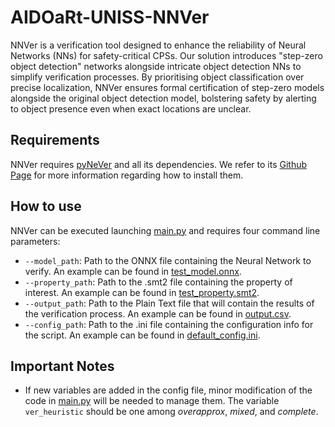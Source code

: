 # AIDOaRt-UNISS-NNVer

NNVer is a verification tool designed to enhance the reliability of Neural Networks (NNs) for safety-critical CPSs. 
Our solution introduces "step-zero object detection" networks alongside intricate object detection NNs to simplify 
verification processes. By prioritising object classification over precise localization, NNVer ensures formal 
certification of step-zero models alongside the original object detection model, bolstering safety by alerting to 
object presence even when exact locations are unclear.

## Requirements
NNVer requires [pyNeVer](https://github.com/NeVerTools/pyNeVer) and all its dependencies. We refer to its 
[Github Page](https://github.com/NeVerTools/pyNeVer) for more information regarding how to install them.

## How to use
NNVer can be executed launching [main.py](main.py) and requires four command line parameters:
- `--model_path`: Path to the ONNX file containing the Neural Network to verify.
An example can be found in [test_model.onnx](models/test_model.onnx).
- `--property_path`: Path to the .smt2 file containing the property of interest. 
An example can be found in [test_property.smt2](properties/test_property.smt2).
- `--output_path`: Path to the Plain Text file that will contain the results of the verification process.
An example can be found in [output.csv](outputs/output.csv).
- `--config_path`: Path to the .ini file containing the configuration info for the script.
An example can be found in [default_config.ini](configs/default_config.ini).

## Important Notes

- If new variables are added in the config file, minor modification of the code in [main.py](main.py) will be needed
to manage them. The variable `ver_heuristic` should be one among *overapprox*, *mixed*, and *complete*.